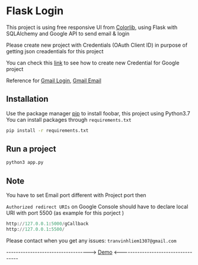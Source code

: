 # Flask Login

This project is using free responsive UI from [Colorlib](https://colorlib.com/wp/template/login-form-06/), using Flask  with SQLAlchemy and Google API to send email & login 

Please create new project with Credentials (OAuth Client ID) in purpose of getting json creadentials for this project

You can check this [link](https://developers.google.com/workspace/guides/create-credentials) to see how to create new Credential for Google project

Reference for [Gmail Login](https://github.com/code-specialist/flask_google_login), [Gmail Email](https://learndataanalysis.org/how-to-use-gmail-api-to-send-an-email-in-python/)

## Installation

Use the package manager [pip](https://pip.pypa.io/en/stable/) to install foobar, this project using Python3.7
You can install packages through `requirements.txt`

```bash
pip install -r requirements.txt
```

## Run a project

```python
python3 app.py
```

## Note
You have to set Email port different with Project port then 


`Authorized redirect URIs` on Google Console should have to declare local URI with port 5500 (as example for this porject )

```python
http://127.0.0.1:5000/gCallback
http://127.0.0.1:5500/
```
 

Please contact when you get any issues: `tranvinhliem1307@gmail.com`

-----------------------------------> [Demo](https://login-test.cloudbits.site/login) <-----------------------------------
